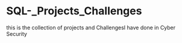 # SQL-_Projects_Challenges
this is the collection of projects  and ChallengesI have done in Cyber Security
